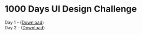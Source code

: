 # 1000 Days UI Design Challenge

Day 1 - (<a href="https://cdn.jsdelivr.net/gh/R4wand-krd/1000-Days-UI-Design-Challenge@main/Day1.apk">Download</a>)
<br/>
Day 2 - (<a href="https://cdn.jsdelivr.net/gh/R4wand-krd/1000-Days-UI-Design-Challenge@main/Day2.apk">Download</a>)
